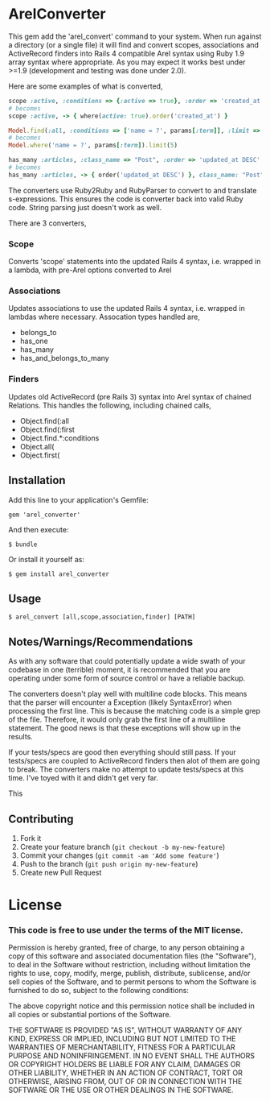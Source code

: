 # ArelConverter

This gem add the 'arel_convert' command to your system. When run against
a directory (or a single file) it will find and convert scopes,
associations and ActiveRecord finders into Rails 4 compatible Arel
syntax using Ruby 1.9 array syntax where appropriate. As you may expect
it works best under >=1.9 (development and testing was done under 2.0).

Here are some examples of what is converted,

```ruby
scope :active, :conditions => {:active => true}, :order => 'created_at'
# becomes
scope :active, -> { where(active: true).order('created_at') }

Model.find(:all, :conditions => ['name = ?', params[:term]], :limit => 5)
# becomes
Model.where('name = ?', params[:term]).limit(5)

has_many :articles, :class_name => "Post", :order => 'updated_at DESC'
# becomes
has_many :articles, -> { order('updated_at DESC') }, class_name: "Post"
```

The converters use Ruby2Ruby and RubyParser to convert to and translate
s-expressions. This ensures the code is converter back into valid Ruby
code. String parsing just doesn't work as well.

There are 3 converters,

### Scope

Converts 'scope' statements into the updated Rails 4 syntax, i.e.
wrapped in a lambda, with pre-Arel options converted to Arel

### Associations

Updates associations to use the updated Rails 4 syntax, i.e. wrapped in
lambdas where necessary. Assocation types handled are,

* belongs_to
* has_one
* has_many
* has_and_belongs_to_many

### Finders

Updates old ActiveRecord (pre Rails 3) syntax into Arel syntax of
chained Relations. This handles the following, including chained calls,

* Object.find(:all
* Object.find(:first
* Object.find.*:conditions
* Object.all(
* Object.first(


## Installation

Add this line to your application's Gemfile:

    gem 'arel_converter'

And then execute:

    $ bundle

Or install it yourself as:

    $ gem install arel_converter

## Usage

    $ arel_convert [all,scope,association,finder] [PATH]

## Notes/Warnings/Recommendations

As with any software that could potentially update a wide swath of your
codebase in one (terrible) moment, it is recommended that you are
operating under some form of source control or have a reliable backup.

The converters doesn't play well with multiline code blocks. This means
that the parser will encounter a Exception (likely SyntaxError) when
processing the first line. This is because the matching code is a simple
grep of the file. Therefore, it would only grab the first line of a
multiline statement. The good news is that these exceptions will show up
in the results.

If your tests/specs are good then everything should still pass. If your
tests/specs are coupled to ActiveRecord finders then alot of them are
going to break. The converters make no attempt to update tests/specs at
this time. I've toyed with it and didn't get very far.

This 


## Contributing

1. Fork it
2. Create your feature branch (`git checkout -b my-new-feature`)
3. Commit your changes (`git commit -am 'Add some feature'`)
4. Push to the branch (`git push origin my-new-feature`)
5. Create new Pull Request

# License

### This code is free to use under the terms of the MIT license.

Permission is hereby granted, free of charge, to any person obtaining
a copy of this software and associated documentation files (the
"Software"), to deal in the Software without restriction, including
without limitation the rights to use, copy, modify, merge, publish,
distribute, sublicense, and/or sell copies of the Software, and to
permit persons to whom the Software is furnished to do so, subject to
the following conditions:

The above copyright notice and this permission notice shall be included
in all copies or substantial portions of the Software.

THE SOFTWARE IS PROVIDED "AS IS", WITHOUT WARRANTY OF ANY KIND,
EXPRESS OR IMPLIED, INCLUDING BUT NOT LIMITED TO THE WARRANTIES OF
MERCHANTABILITY, FITNESS FOR A PARTICULAR PURPOSE AND NONINFRINGEMENT.
IN NO EVENT SHALL THE AUTHORS OR COPYRIGHT HOLDERS BE LIABLE FOR ANY
CLAIM, DAMAGES OR OTHER LIABILITY, WHETHER IN AN ACTION OF CONTRACT,
TORT OR OTHERWISE, ARISING FROM, OUT OF OR IN CONNECTION WITH THE
SOFTWARE OR THE USE OR OTHER DEALINGS IN THE SOFTWARE.
